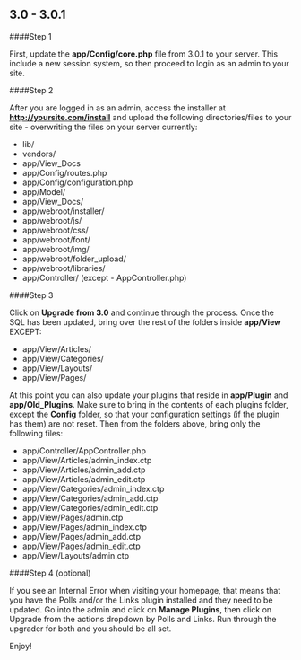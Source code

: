 3.0 - 3.0.1
-----------

####Step 1

First, update the <strong>app/Config/core.php</strong> file from 3.0.1 to your server. This include a new session system, so then proceed to login as an admin to your site.

####Step 2

After you are logged in as an admin, access the installer at <strong>http://yoursite.com/install</strong> and upload the following directories/files to your site - overwriting the files on
your server currently:

* lib/
* vendors/
* app/View_Docs
* app/Config/routes.php
* app/Config/configuration.php
* app/Model/
* app/View_Docs/
* app/webroot/installer/
* app/webroot/js/
* app/webroot/css/
* app/webroot/font/
* app/webroot/img/
* app/webroot/folder_upload/
* app/webroot/libraries/
* app/Controller/ (except - AppController.php)

####Step 3

Click on <strong>Upgrade from 3.0</strong> and continue through the process. Once the SQL has been updated, bring over the rest of the folders inside <strong>app/View</strong> EXCEPT:

* app/View/Articles/
* app/View/Categories/
* app/View/Layouts/
* app/View/Pages/

At this point you can also update your plugins that reside in <strong>app/Plugin</strong> and <strong>app/Old_Plugins</strong>. Make sure to bring in the contents of each plugins
folder, except the <strong>Config</strong> folder, so that your configuration settings (if the plugin has them) are not reset. Then from the folders above, bring only the
following files:

* app/Controller/AppController.php
* app/View/Articles/admin_index.ctp
* app/View/Articles/admin_add.ctp
* app/View/Articles/admin_edit.ctp
* app/View/Categories/admin_index.ctp
* app/View/Categories/admin_add.ctp
* app/View/Categories/admin_edit.ctp
* app/View/Pages/admin.ctp
* app/View/Pages/admin_index.ctp
* app/View/Pages/admin_add.ctp
* app/View/Pages/admin_edit.ctp
* app/View/Layouts/admin.ctp

####Step 4 (optional)

If you see an Internal Error when visiting your homepage, that means that you have the Polls and/or the Links plugin installed and they need to be updated. Go into the admin and click on
<strong>Manage Plugins</strong>, then click on Upgrade from the actions dropdown by Polls and Links. Run through the upgrader for both and you should be all set.

Enjoy!